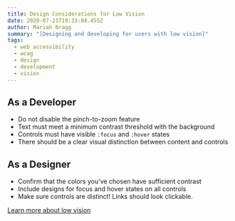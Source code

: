 ```yaml
---
title: Design Considerations for Low Vision
date: 2020-07-21T19:33:04.455Z
author: Mariah Bragg
summary: "[Designing and developing for users with low vision]"
tags:
  - web accessibility
  - wcag
  - design
  - development
  - vision
---
```

## As a Developer

* Do not disable the pinch-to-zoom feature
* Text must meet a minimum contrast threshold with the background
* Controls must have visible `:focus` and `:hover` states
* There should be a clear visual distinction between content and controls

## As a Designer

* Confirm that the colors you've chosen have sufficient contrast
* Include designs for focus and hover states on all controls
* Make sure controls are distinct! Links should look clickable.

[Learn more about low vision](https://blissful-brown-5e79ef.netlify.app/posts/what-is-low-vision/)